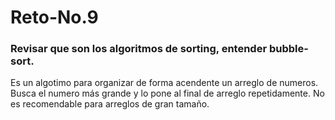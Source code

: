 # Reto-No.9
### Revisar que son los algoritmos de sorting, entender bubble-sort.  
Es un algotimo para organizar de forma acendente un arreglo de numeros. Busca el numero más grande y lo pone al final de arreglo repetidamente. No es recomendable para arreglos de gran tamaño.
